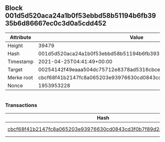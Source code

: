 ## Block 001d5d520aca24a1b0f53ebbd58b51194b6fb3935b6d86667ec0c3d0a5cdd452

Attribute | Value
--- | ---
Height | 39479
Hash | 001d5d520aca24a1b0f53ebbd58b51194b6fb3935b6d86667ec0c3d0a5cdd452
Timestamp | 2021-04-25T04:41:49+00:00
Target | 00254142f49eaaa504dc75712e8378ad5316cbcead634704b3734b6271167cc4
Merke root | cbcf68f41b2147fc8a065203e93976630cd0843cd3f0b7f89d2a2061f7a37552
Nonce | 1953953228

```

```

### Transactions

Hash | Amount
--- | ---
[cbcf68f41b2147fc8a065203e93976630cd0843cd3f0b7f89d2a2061f7a37552](cbcf68f41b2147fc8a065203e93976630cd0843cd3f0b7f89d2a2061f7a37552.md) | 10.00000000 SKEPTI 
